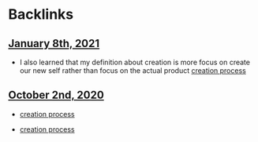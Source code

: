 
# Backlinks
## [January 8th, 2021](<January 8th, 2021.md>)
- I also learned that my definition about creation is more focus on create our new self rather than focus on the actual product [creation process](<creation process.md>)

## [October 2nd, 2020](<October 2nd, 2020.md>)
- [creation process](<creation process.md>)

- [creation process](<creation process.md>)

